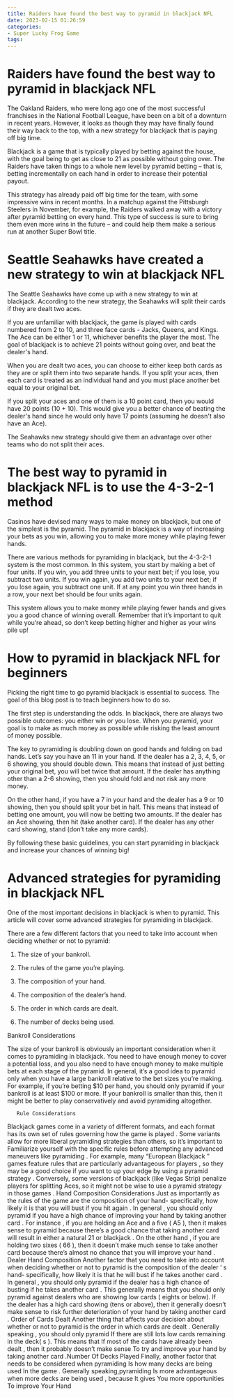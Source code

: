 ```yaml
---
title: Raiders have found the best way to pyramid in blackjack NFL 
date: 2023-02-15 01:26:59
categories:
- Super Lucky Frog Game
tags:
---
```



#  Raiders have found the best way to pyramid in blackjack NFL 

The Oakland Raiders, who were long ago one of the most successful franchises in the National Football League, have been on a bit of a downturn in recent years. However, it looks as though they may have finally found their way back to the top, with a new strategy for blackjack that is paying off big time.

Blackjack is a game that is typically played by betting against the house, with the goal being to get as close to 21 as possible without going over. The Raiders have taken things to a whole new level by pyramid betting – that is, betting incrementally on each hand in order to increase their potential payout.

This strategy has already paid off big time for the team, with some impressive wins in recent months. In a matchup against the Pittsburgh Steelers in November, for example, the Raiders walked away with a victory after pyramid betting on every hand. This type of success is sure to bring them even more wins in the future – and could help them make a serious run at another Super Bowl title.

#  Seattle Seahawks have created a new strategy to win at blackjack NFL 

The Seattle Seahawks have come up with a new strategy to win at blackjack. According to the new strategy, the Seahawks will split their cards if they are dealt two aces.

If you are unfamiliar with blackjack, the game is played with cards numbered from 2 to 10, and three face cards - Jacks, Queens, and Kings. The Ace can be either 1 or 11, whichever benefits the player the most. The goal of blackjack is to achieve 21 points without going over, and beat the dealer's hand.

When you are dealt two aces, you can choose to either keep both cards as they are or split them into two separate hands. If you split your aces, then each card is treated as an individual hand and you must place another bet equal to your original bet.

If you split your aces and one of them is a 10 point card, then you would have 20 points (10 + 10). This would give you a better chance of beating the dealer's hand since he would only have 17 points (assuming he doesn't also have an Ace).

The Seahawks new strategy should give them an advantage over other teams who do not split their aces.

#  The best way to pyramid in blackjack NFL is to use the 4-3-2-1 method 

Casinos have devised many ways to make money on blackjack, but one of the simplest is the pyramid. The pyramid in blackjack is a way of increasing your bets as you win, allowing you to make more money while playing fewer hands.

There are various methods for pyramiding in blackjack, but the 4-3-2-1 system is the most common. In this system, you start by making a bet of four units. If you win, you add three units to your next bet; if you lose, you subtract two units. If you win again, you add two units to your next bet; if you lose again, you subtract one unit. If at any point you win three hands in a row, your next bet should be four units again.

This system allows you to make money while playing fewer hands and gives you a good chance of winning overall. Remember that it’s important to quit while you’re ahead, so don’t keep betting higher and higher as your wins pile up!

#  How to pyramid in blackjack NFL for beginners 

Picking the right time to go pyramid blackjack is essential to success. The goal of this blog post is to teach beginners how to do so.

The first step is understanding the odds. In blackjack, there are always two possible outcomes: you either win or you lose. When you pyramid, your goal is to make as much money as possible while risking the least amount of money possible. 

The key to pyramiding is doubling down on good hands and folding on bad hands. Let’s say you have an 11 in your hand. If the dealer has a 2, 3, 4, 5, or 6 showing, you should double down. This means that instead of just betting your original bet, you will bet twice that amount. If the dealer has anything other than a 2-6 showing, then you should fold and not risk any more money. 

On the other hand, if you have a 7 in your hand and the dealer has a 9 or 10 showing, then you should split your bet in half. This means that instead of betting one amount, you will now be betting two amounts. If the dealer has an Ace showing, then hit (take another card). If the dealer has any other card showing, stand (don’t take any more cards). 

By following these basic guidelines, you can start pyramiding in blackjack and increase your chances of winning big!

#  Advanced strategies for pyramiding in blackjack NFL

One of the most important decisions in blackjack is when to pyramid. This article will cover some advanced strategies for pyramiding in blackjack.

There are a few different factors that you need to take into account when deciding whether or not to pyramid:

1. The size of your bankroll.

2. The rules of the game you’re playing.

3. The composition of your hand.

4. The composition of the dealer’s hand.

5. The order in which cards are dealt.

6. The number of decks being used.

Bankroll Considerations

The size of your bankroll is obviously an important consideration when it comes to pyramiding in blackjack. You need to have enough money to cover a potential loss, and you also need to have enough money to make multiple bets at each stage of the pyramid. In general, it’s a good idea to pyramid only when you have a large bankroll relative to the bet sizes you’re making. For example, if you’re betting $10 per hand, you should only pyramid if your bankroll is at least $100 or more. If your bankroll is smaller than this, then it might be better to play conservatively and avoid pyramiding altogether.





















       Rule Considerations    

 Blackjack games come in a variety of different formats, and each format has its own set of rules governing how the game is played . Some variants allow for more liberal pyramiding strategies than others, so it’s important to Familiarize yourself with the specific rules before attempting any advanced maneuvers like pyramiding . For example, many “European Blackjack ” games feature rules that are particularly advantageous for players , so they may be a good choice if you want to up your edge by using a pyramid strategy . Conversely, some versions of blackjack (like Vegas Strip) penalize players for splitting Aces, so it might not be wise to use a pyramid strategy in those games . Hand Composition Considerations Just as importantly as the rules of the game are the composition of your hand- specifically, how likely it is that you will bust if you hit again . In general , you should only pyramid if you have a high chance of improving your hand by taking another card . For instance , if you are holding an Ace and a five ( A5 ), then it makes sense to pyramid because there’s a good chance that taking another card will result in either a natural 21 or blackjack . On the other hand , if you are holding two sixes ( 66 ), then it doesn’t make much sense to take another card because there’s almost no chance that you will improve your hand . Dealer Hand Composition Another factor that you need to take into account when deciding whether or not to pyramid is the composition of the dealer ‘ s hand- specifically, how likely it is that he will bust if he takes another card . In general , you should only pyramid if the dealer has a high chance of busting if he takes another card . This generally means that you should only pyramid against dealers who are showing low cards ( eights or below). If the dealer has a high card showing (tens or above), then it generally doesn’t make sense to risk further deterioration of your hand by taking another card . Order of Cards Dealt Another thing that affects your decision about whether or not to pyramid is the order in which cards are dealt . Generally speaking , you should only pyramid If there are still lots low cards remaining in the deck( s ). This means that If most of the cards have already been dealt , then it probably doesn’t make sense To try and improve your hand by taking another card .Number Of Decks Played Finally, another factor that needs to be considered when pyramiding Is how many decks are being used In the game . Generally speaking,pyramiding Is more advantageous when more decks are being used , because It gives You more opportunities To improve Your Hand